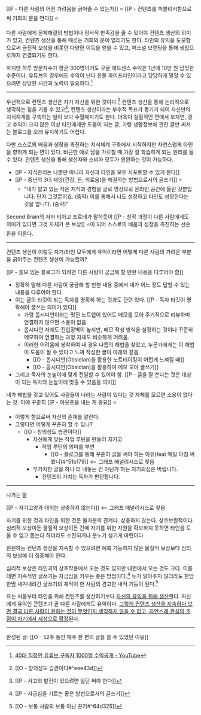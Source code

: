 [[P - 다른 사람의 어떤 가려움을 긁어줄 수 있는가]] ⭐
[[P - 컨텐츠를 퍼블리시함으로써 기회의 문을 연다]] ⭐

다른 사람에게 문제해결의 방법이나 정서적 만족감을 줄 수 있어야 컨텐츠 생산의 의미가 있고, 
컨텐츠 생산을 통해 때로는 기회의 문이 열리기도 한다. 
타인의 유익을 도모함으로써 금전적 보상을 비롯한 다양한 이득을 얻을 수 있고, 퍼스널 브랜딩을 통해 생업으로까지 연결되기도 한다.

하지만 하루 방문자수가 평균 300명이어도 구글 애드센스 수익은 1년에 10만 원 남짓한 수준이다. 유튜브의 경우에도 수익이 난다 한들 파이프라인이라고 당당하게 말할 수 있으려면 상당한 시간과 노력이 필요하다.[^1]

---

우선적으로 컨텐츠 생산은 자기 자신을 위한 것이다.[^2] 컨텐츠 생산을 통해 논리적으로 생각하는 힘을 기를 수 있고[^3], 컨텐츠 생산이라는 부수적 목표가 동기가 되어 자신만의 지식체계를 구축하는 일이 보다 수월해지기도 한다. 더욱이 실질적인 면에서 보자면, 광고 수익이 크지 않은 이상 타인에게만 도움이 되는 글, 가령 생활정보에 관한 글만 써서는 블로그를 오래 유지하기도 어렵다.

다만 스스로의 배움과 성장을 촉진하는 지식체계 구축에서 시작하지만 자연스럽게 타인을 향하게 되는 면이 있다. 
비근한 예로 남을 가르칠 때 가장 잘 학습하게 되는 원리를 들 수 있다.  컨텐츠 생산을 통해 생산자와 소비자 모두가 윈윈하는 것이 가능하다.
- [[P - 지식관리는 나뿐만 아니라 자신과 타인을 모두 서포트할 수 있게 한다]]
- [[P - 중년의 3대 재앙(건강, 돈, 외로움)을 해결하는 방법으로서의 글쓰기]] ⭐
    - "내가 알고 있는 작은 지식과 경험을 글로 영상으로 온라인 공간에 올린 것뿐입니다. 단지 그것뿐이죠. (중략) 이를 통해서 나도 성장하고 타인도 성장한다는 것을 압니다. (중략)"

Second Brain의 저자 티아고 포르테가 말하듯이 [[P - 창작 과정이 다른 사람에게도 의미가 있다면 그것 자체가 큰 보상]] ⭐이 되어 스스로의 배움과 성장을 촉진하는 선순환을 이룬다. 

---

컨텐츠 생산이 이렇듯 자기/타인 모두에게 유익이라면 어떻게 다른 사람의 가려운 부분을 긁어주는 컨텐츠 생산이 가능할까?

[[P - 쓸모 있는 블로그가 되려면 다른 사람이 궁금해 할 만한 내용을 다루어야 함]]
- 정확히 말해 다른 사람이 궁금해 할 만한 내용 중에서 내가 어느 정도 답할 수 있는 내용을 다루어야 한다.
- 이는 글의 타깃이 되는 독자를 명확히 하는 것과도 관련 있다. [[P - 독자 타깃이 명확해야 글쓰는 의미가 있다]]
    - 가령 옵시디언이라는 멋진 노트앱이 있어도 메모를 모아 주기적으로 리뷰하며 연결하지 않으면 소용이 없음. 
    - 옵시디언 자체도 진입장벽이 높지만, 메모 작성 방식을 설정하는 것이나 꾸준히 메모하며 연결하는 과정 자체도 비슷하게 어려움.
    - 이러한 어려움에 봉착하여 내 경우 나름의 해법을 찾았고, 누군가에게는 이 해법이 도움이 될 수 있다고 느껴 작성한 글이 아래와 같음.
        - [[O - 옵시디언(Obsidian)을 활용한 노트테이킹이 어렵게 느껴질 때]]  
        - [[O - 옵시디언(Obsidian)을 활용하여 메모 모아 글쓰기]]
- 그리고 독자의 눈높이에 맞게 전달할 수 있어야 함. [[P - 글을 잘 쓴다는 것은 대상이 되는 독자의 눈높이에 맞출 수 있음을 의미]]

내가 해법을 갖고 있어도 사람들이 나라는 사람이 있다는 것 자체를 모르면 소용이 없다는 것. 
이에 꾸준히 [[P - 아웃풋을 내는 게 중요]] ⭐
- 이렇게 함으로써 자신의 존재를 알린다. 
- 그렇다면 어떻게 꾸준히 할 수 있나?
    - [[O - 창의성도 습관이다]]
        - 자신에게 맞는 작업 루틴을 만들어 지키고
            - 작업 루틴의 의미를 부연
                - [[O - 블로그를 통해 꾸준히 글을 써야 하는 이유(feat 매일 아침 써봤니)#^51b179]] <-- 그래프 애널리시스로 찾음
        - 무가치한 글을 하나 더 내놓는 건 아닌가 하는 자기의심은 버립니다. 
            - 컨텐츠의 가치는 독자가 판단합니다.


---
나가는 말

[[P - 자기고양과 대의는 상충하지 않는다]] <-- 그래프 애널리시스로 찾음 

자기를 위한 것과 타인을 위한 것은 불가분의 관계다. 상충하지 않는다. 상호보완적이다. 심리적 보상이든 물질적 보상이든 간에 자기를 위한 자원을 확보하지 못하면 타인을 도울 수 없고 돕는다 하더라도 소진되거나 분노가 생기게 마련이다.

윈윈하는 컨텐츠 생산을 지속할 수 있으려면 예측 가능하지 않은 물질적 보상보다 심리적 보상에 더 집중해야 한다. 

심리적 보상은 타인과의 상호작용에서 오는 것도 있지만 내면에서 오는 것도 크다. 이를 테면 지속적인 글쓰기는 자긍심을 키우는 좋은 방법이다.[^4] 누가 알아주지 않더라도 한땀한땀 새겨내려간 글쓰기의 궤적이 한 사람의 견고한 내적 기둥이 된다.[^5]

요는 처음부터 타인을 위해 컨턴츠를 생산하기보다 <u>자신의 유익을 위해 생산</u>한다. 자신에게 유익인 콘텐츠가 곧 다른 사람에게도 유익이다. <u>그렇게 컨텐츠 생산을 지속하다 보면 결국 다른 사람이 원하는 것이 무엇인지 생각하지 않을 수 없고, 자연스레 관심의 초점이 자기에서 세상으로 확장</u>된다.


[^1]: [40대 직장인 유튜브 구독자 1000명 수익공개 - YouTube](https://www.youtube.com/watch?v=krj6Uy0EqC8)
[^2]: [[O - 창의성도 습관이다#^eee43d]]
[^3]: [[P - 사고의 발전이 있으려면 일단 써야 한다]]
[^4]: [[P - 자긍심을 기르는 좋은 방법으로서의 글쓰기]] 
[^5]: [[O - 보통 사람의 보통 아닌 끈기#^64d325]]


---

완성된 글: [[O - 52주 동안 매주 한 편의 글을 쓸 수 있었던 이유]]

